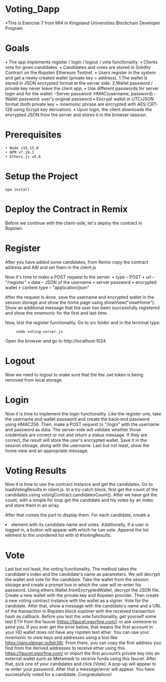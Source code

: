 # Voting_Dapp
*This is Exercise 7 from MI4 in Kingsland Universities Blockchain Developer Program

# Goals
• The app implements register / login / logout / vote functionality.
• Clients vote for given candidates.
• Candidates and votes are stored in Solidity Contract on the Ropsten Ethereum Testnet.
• Users register in the system and get a newly created wallet (private key + address). 1.The wallet is stored in JSON encrypted format at the server side.
2.Wallet password / private key never leave the client app.
• Use different passwords for server login and for the wallet:
-Server password: HMAC(username, password)
-Wallet password: user's original password
• Encrypt wallet in UTC/JSON format (both private key + mnemonic phrase are encrypted with AES-CRT- 128 using Scrypt key derivation).
• Upon login, the client downloads the encrypted JSON from the server and stores it in the browser session.

# Prerequisites
    • Node v16.15.0
    • NPM v7.19.1
    • Ethers.js v5.6

# Setup the Project
    npm install

# Deploy the Contract in Remix
  Before we continue with the client-side, let's deploy the contract in Ropsten.

# Register 
  After you have added some candidates, from Remix copy the contract address and ABI and set them in the client.js

Now it's time to make a POST request to the server.
• type – POST
• url – "/register"
• data – JSON of the username
• server password
• encrypted wallet
• content type – "application/json"

After the request is done, save the username and encrypted wallet in the session storage and show the home page
using showView("viewHome"). Show an additional message that the user has been successfully registered and
show the mnemonic for the first and last time.

Now, test the register functionality. Go to src folder and in the terminal type:

         node voting-server.js
         
Open the browser and go to http://localhost:1024

# Logout 
Now we need to logout to make sure that the the Jwt token is being removed from local storage.

# Login
Now it is time to implement the login functionality. Like the register one, take the username and wallet password
and create the back-end password using HMAC256. Then, make a POST request to "/login" with the username and
password as data. The server-side will validate whether those credentials are correct or not and return a status
message. If they are correct, the result will store the user's encrypted wallet. Save it in the session storage, along
with the username. Last but not least, show the home view and an appropriate message.

# Voting Results
Now it is time to use the contract instance and get the candidates. Go to loadVotingResults in client.js. In a try-catch
block, first get the count of the candidates using votingContract.candidatesCount(). After we have got the count,
with a simple for loop get the candidate and his votes by an index and store them in an array.

After that comes the part to display them. For each candidate, create a <li> element with its candidate name and
votes. Additionally, if a user is logged in, a button will appear with which he can vote. Append the list element to the unordered list with id #votingResults.
    
# Vote
  Last but not least, the voting functionality. The method takes the candidate's index and the candidate's name as parameters. We will decrypt the wallet and vote 
for the candidate. Take the wallet from the session storage and create a prompt box in which the user will re-enter his password.
Using ethers.Wallet.fromEncryptedWallet, decrypt the JSON file. Create a new wallet with the private key and
Ropsten provider. Then create a new voting contract instance with the wallet as a signer.
Vote for the candidate. After that, show a message with the candidate's name and a URL of the transaction in
Ropsten block explorer with the received transaction hash as callback.
Before you test the vote functionality, get yourself some test ETH from the faucet (https://faucet.egorfine.com/) or
ask someone to send you. If you ever get the error below, that means the first account in your HD wallet does not
have any ropsten test ether.
You can use your mnemonic to view keys and addresses using a tool like https://iancoleman.io/bip39/. From there,
you can copy the first address you find from the derived addresses to receive ether using this
https://faucet.egorfine.com/ or import the first account’s private key into an external wallet such as Metamask to
receive funds using this faucet.
After that, pick one of your candidates and click [Vote]. A pop-up will appear to re-enter your password. After that a
message/error will appear. You have successfully voted for a candidate. Congratulations!

